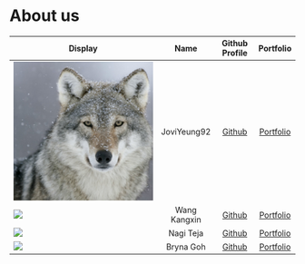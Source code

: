 # About us

Display | Name | Github Profile | Portfolio 
--------|:----:|:--------------:|:---------:
![](/docs/img/wolf.jpg) | JoviYeung92 | [Github](https://github.com/JoviYeung92/) | [Portfolio](team/joviyeung92.md)
![](https://via.placeholder.com/100.png?text=Photo) | Wang Kangxin | [Github](https://github.com/kangxinwang) | [Portfolio](team/kangxinwang.md)
![](https://via.placeholder.com/100.png?text=Photo) | Nagi Teja | [Github](https://github.com/nagiteja) | [Portfolio](team/nagiteja.md)
![](https://via.placeholder.com/100.png?text=Photo) | Bryna Goh | [Github](https://github.com/brynagoh) | [Portfolio](team/brynagoh.md)

